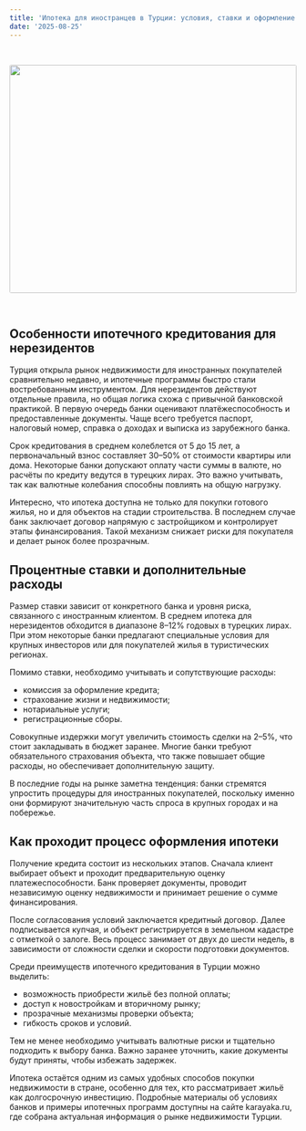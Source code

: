 ```yaml
---
title: 'Ипотека для иностранцев в Турции: условия, ставки и оформление'
date: '2025-08-25'
---
```


<img src="https://karayaka.ru/assets/images/articles/article17.jpg" width=100% height="400" style="object-fit: cover; border-radius: 3px; margin: 30px auto;" />

## Особенности ипотечного кредитования для нерезидентов

Турция открыла рынок недвижимости для иностранных покупателей сравнительно недавно, и ипотечные программы быстро стали востребованным инструментом. Для нерезидентов действуют отдельные правила, но общая логика схожа с привычной банковской практикой. В первую очередь банки оценивают платёжеспособность и предоставленные документы. Чаще всего требуется паспорт, налоговый номер, справка о доходах и выписка из зарубежного банка.

Срок кредитования в среднем колеблется от 5 до 15 лет, а первоначальный взнос составляет 30–50% от стоимости квартиры или дома. Некоторые банки допускают оплату части суммы в валюте, но расчёты по кредиту ведутся в турецких лирах. Это важно учитывать, так как валютные колебания способны повлиять на общую нагрузку.

Интересно, что ипотека доступна не только для покупки готового жилья, но и для объектов на стадии строительства. В последнем случае банк заключает договор напрямую с застройщиком и контролирует этапы финансирования. Такой механизм снижает риски для покупателя и делает рынок более прозрачным.

## Процентные ставки и дополнительные расходы

Размер ставки зависит от конкретного банка и уровня риска, связанного с иностранным клиентом. В среднем ипотека для нерезидентов обходится в диапазоне 8–12% годовых в турецких лирах. При этом некоторые банки предлагают специальные условия для крупных инвесторов или для покупателей жилья в туристических регионах.

Помимо ставки, необходимо учитывать и сопутствующие расходы:

- комиссия за оформление кредита;
- страхование жизни и недвижимости;
- нотариальные услуги;
- регистрационные сборы.

Совокупные издержки могут увеличить стоимость сделки на 2–5%, что стоит закладывать в бюджет заранее. Многие банки требуют обязательного страхования объекта, что также повышает общие расходы, но обеспечивает дополнительную защиту.

В последние годы на рынке заметна тенденция: банки стремятся упростить процедуры для иностранных покупателей, поскольку именно они формируют значительную часть спроса в крупных городах и на побережье.

## Как проходит процесс оформления ипотеки

Получение кредита состоит из нескольких этапов. Сначала клиент выбирает объект и проходит предварительную оценку платежеспособности. Банк проверяет документы, проводит независимую оценку недвижимости и принимает решение о сумме финансирования.

После согласования условий заключается кредитный договор. Далее подписывается купчая, и объект регистрируется в земельном кадастре с отметкой о залоге. Весь процесс занимает от двух до шести недель, в зависимости от сложности сделки и скорости подготовки документов.

Среди преимуществ ипотечного кредитования в Турции можно выделить:

- возможность приобрести жильё без полной оплаты;
- доступ к новостройкам и вторичному рынку;
- прозрачные механизмы проверки объекта;
- гибкость сроков и условий.

Тем не менее необходимо учитывать валютные риски и тщательно подходить к выбору банка. Важно заранее уточнить, какие документы будут приняты, чтобы избежать задержек.

Ипотека остаётся одним из самых удобных способов покупки недвижимости в стране, особенно для тех, кто рассматривает жильё как долгосрочную инвестицию. Подробные материалы об условиях банков и примеры ипотечных программ доступны на сайте karayaka.ru, где собрана актуальная информация о рынке недвижимости Турции.
